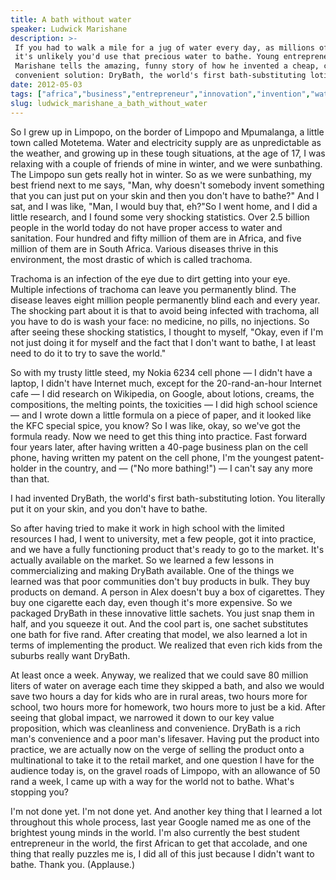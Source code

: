 ```yaml
---
title: A bath without water
speaker: Ludwick Marishane
description: >-
 If you had to walk a mile for a jug of water every day, as millions of people do,
 it's unlikely you'd use that precious water to bathe. Young entrepreneur Ludwick
 Marishane tells the amazing, funny story of how he invented a cheap, clean and
 convenient solution: DryBath, the world's first bath-substituting lotion.
date: 2012-05-03
tags: ["africa","business","entrepreneur","innovation","invention","water","global-development"]
slug: ludwick_marishane_a_bath_without_water
---
```


So I grew up in Limpopo, on the border of Limpopo and Mpumalanga, a little town called
Motetema. Water and electricity supply are as unpredictable as the weather, and growing up
in these tough situations, at the age of 17, I was relaxing with a couple of friends of
mine in winter, and we were sunbathing. The Limpopo sun gets really hot in winter. So as
we were sunbathing, my best friend next to me says, "Man, why doesn't somebody invent
something that you can just put on your skin and then you don't have to bathe?" And I sat,
and I was like, "Man, I would buy that, eh?"So I went home, and I did a little research,
and I found some very shocking statistics. Over 2.5 billion people in the world today do
not have proper access to water and sanitation. Four hundred and fifty million of them are
in Africa, and five million of them are in South Africa. Various diseases thrive in this
environment, the most drastic of which is called trachoma.

Trachoma is an infection of the eye due to dirt getting into your eye. Multiple infections
of trachoma can leave you permanently blind. The disease leaves eight million people
permanently blind each and every year. The shocking part about it is that to avoid being
infected with trachoma, all you have to do is wash your face: no medicine, no pills, no
injections. So after seeing these shocking statistics, I thought to myself, "Okay, even if
I'm not just doing it for myself and the fact that I don't want to bathe, I at least need
to do it to try to save the world." 

So with my trusty little steed, my Nokia 6234 cell phone — I didn't have a laptop, I
didn't have Internet much, except for the 20-rand-an-hour Internet cafe — I did research
on Wikipedia, on Google, about lotions, creams, the compositions, the melting points, the
toxicities — I did high school science — and I wrote down a little formula on a piece of
paper, and it looked like the KFC special spice, you know? So I was like, okay, so we've
got the formula ready. Now we need to get this thing into practice. Fast forward four
years later, after having written a 40-page business plan on the cell phone, having
written my patent on the cell phone, I'm the youngest patent-holder in the country, and —
("No more bathing!") — I can't say any more than that. 

I had invented DryBath, the world's first bath-substituting lotion. You literally put it
on your skin, and you don't have to bathe. 

So after having tried to make it work in high school with the limited resources I had, I
went to university, met a few people, got it into practice, and we have a fully
functioning product that's ready to go to the market. It's actually available on the
market. So we learned a few lessons in commercializing and making DryBath available. One
of the things we learned was that poor communities don't buy products in bulk. They buy
products on demand. A person in Alex doesn't buy a box of cigarettes. They buy one
cigarette each day, even though it's more expensive. So we packaged DryBath in these
innovative little sachets. You just snap them in half, and you squeeze it out. And the
cool part is, one sachet substitutes one bath for five rand. After creating that model, we
also learned a lot in terms of implementing the product. We realized that even rich kids
from the suburbs really want DryBath.

At least once a week. Anyway, we realized that we could save 80 million liters of water on
average each time they skipped a bath, and also we would save two hours a day for kids who
are in rural areas, two hours more for school, two hours more for homework, two hours more
to just be a kid. After seeing that global impact, we narrowed it down to our key value
proposition, which was cleanliness and convenience. DryBath is a rich man's convenience
and a poor man's lifesaver. Having put the product into practice, we are actually now on
the verge of selling the product onto a multinational to take it to the retail market, and
one question I have for the audience today is, on the gravel roads of Limpopo, with an
allowance of 50 rand a week, I came up with a way for the world not to bathe. What's
stopping you? 

I'm not done yet. I'm not done yet. And another key thing that I learned a lot throughout
this whole process, last year Google named me as one of the brightest young minds in the
world. I'm also currently the best student entrepreneur in the world, the first African to
get that accolade, and one thing that really puzzles me is, I did all of this just because
I didn't want to bathe. Thank you. (Applause.)

<!--
ad_duration=3.33
event="TED@Johannesburg"
external_start_time=0
intro_duration=11.82
is_subtitle_required="False"
is_talk_featured="True"
language="en"
language_swap="False"
native_language="en"
number_of_related_talks=6
number_of_speakers=1
number_of_subtitled_videos=35
number_of_tags=7
number_of_talk_download_languages=35
number_of_talk_more_resources=0
number_of_talk_recommendations=0
number_of_talks_take_actions=0
post_ad_duration=0.83
published_timestamp="2012-12-04 16:07:15"
recording_date="2012-05-03"
speaker_description="Entrepreneur"
speaker_is_published=1
speaker_name="Ludwick Marishane"
talk_name="A bath without water"
talks_tags=["africa","business","entrepreneur","innovation","invention","water","global-development"]
url_audio="https://download.ted.com/talks/LudwickMarishane_2012S.mp3?apikey=acme-roadrunner"
url_photo_speaker="https://pe.tedcdn.com/images/ted/69681c5648d2ad67301e9b91cd55064f434e2b00_254x191.jpg"
url_photo_talk="https://pe.tedcdn.com/images/ted/b615911862a29f14db57c360f51dca58e2b7066c_1600x1200.jpg"
url_webpage="https://www.ted.com/talks/ludwick_marishane_a_bath_without_water"
video_type_name="TED Stage Talk"
-->
